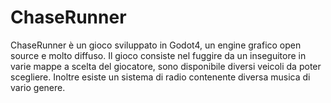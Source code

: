 # ChaseRunner
ChaseRunner è un gioco sviluppato in Godot4, un engine grafico open source e molto diffuso.
Il gioco consiste nel fuggire da un inseguitore in varie mappe a scelta del giocatore, sono disponibile diversi veicoli da poter scegliere.
Inoltre esiste un sistema di radio contenente diversa musica di vario genere.
